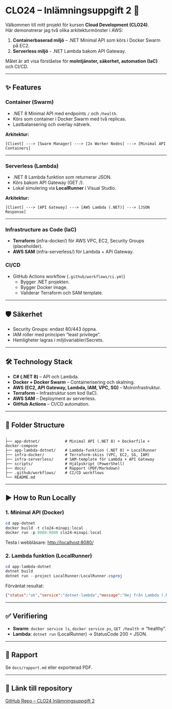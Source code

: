 # CLO24 – Inlämningsuppgift 2 🚀

Välkommen till mitt projekt för kursen **Cloud Development (CLO24)**.  
Här demonstrerar jag två olika arkitekturmönster i AWS:  

1. **Containerbaserad miljö** – .NET Minimal API som körs i Docker Swarm på EC2.  
2. **Serverless miljö** - .NET Lambda bakom API Gateway.  

Målet är att visa förståelse för **molntjänster, säkerhet, automation (IaC)** och CI/CD.  

---

## ✨ Features  

### Container (Swarm)  
- .NET 8 Minimal API med endpoints `/` och `/health`.  
- Körs som container i Docker Swarm med två replicas.  
- Lastbalansering och overlay nätverk.  

**Arkitektur:**  
```
[Client] ---> [Swarm Manager] ---> [2x Worker Nodes] ---> [Minimal API Containers]
```

---

### Serverless (Lambda)  
- .NET 8 Lambda funktion som returnerar JSON.  
- Körs bakom API Gateway (GET /).  
- Lokal simulering via **LocalRunner** i Visual Studio.  

**Arkitektur:**  
```
[Client] ---> [API Gateway] ---> [AWS Lambda (.NET)] ---> [JSON Response]
```

---

### Infrastructure as Code (IaC)  
- **Terraform** (infra-docker/) för AWS VPC, EC2, Security Groups (placeholder).  
- **AWS SAM** (infra-serverless/) för Lambda + API Gateway.  

### CI/CD  
- GitHub Actions workflow (`.github/workflows/ci.yml`)  
  - Bygger .NET projekten.  
  - Bygger Docker image.  
  - Validerar Terraform och SAM template.  

---

## 🛡 Säkerhet  
- Security Groups: endast 80/443 öppna.  
- IAM roller med principen “least privilege”.  
- Hemligheter lagras i miljövariabler/Secrets.  

---

## 🛠 Technology Stack  
- **C# (.NET 8)** – API och Lambda.  
- **Docker + Docker Swarm** – Containerisering och skalning.  
- **AWS (EC2, API Gateway, Lambda, IAM, VPC, SG)** – Molninfrastruktur.  
- **Terraform** – Infrastruktur som kod (IaC).  
- **AWS SAM** – Deployment av serverless.  
- **GitHub Actions** – CI/CD automation.  

---

## 📂 Folder Structure  
```
.
├── app-dotnet/           # Minimal API (.NET 8) + Dockerfile + docker-compose
├── app-lambda-dotnet/    # Lambda-funktion (.NET 8) + LocalRunner
├── infra-docker/         # Terraform-skiss (VPC, EC2, SG, IAM)
├── infra-serverless/     # SAM-template för Lambda + API Gateway
├── scripts/              # Hjälpskript (PowerShell)
├── docs/                 # Rapport (PDF/Markdown)
├── .github/workflows/    # CI/CD workflows
└── README.md
```

---

## ▶️ How to Run Locally  

### 1. Minimal API (Docker)  
```powershell
cd app-dotnet
docker build -t clo24-minapi:local .
docker run -p 8080:8080 clo24-minapi:local
```
Testa i webbläsare: [http://localhost:8080/](http://localhost:8080/)  

### 2. Lambda funktion (LocalRunner)  
```powershell
cd app-lambda-dotnet
dotnet build
dotnet run --project LocalRunner/LocalRunner.csproj
```
Förväntat resultat:  
```json
{"status":"ok","service":"dotnet-lambda","message":"Hej från Lambda (.NET)!"}
```

---

## ✅ Verifiering  
- **Swarm**: `docker service ls`, `docker service ps`, `GET /health` → “healthy”.  
- **Lambda**: `dotnet run` (LocalRunner) → StatusCode 200 + JSON.  

---

## 📄 Rapport  
Se `docs/rapport.md` eller exporterad PDF.  

---

## 🔗 Länk till repository  
[GitHub Repo – CLO24 Inlämningsuppgift 2](https://github.com/OtrevligAbbe/CLO24-Inlamningsuppgift2-AlbinStenhoff)  
